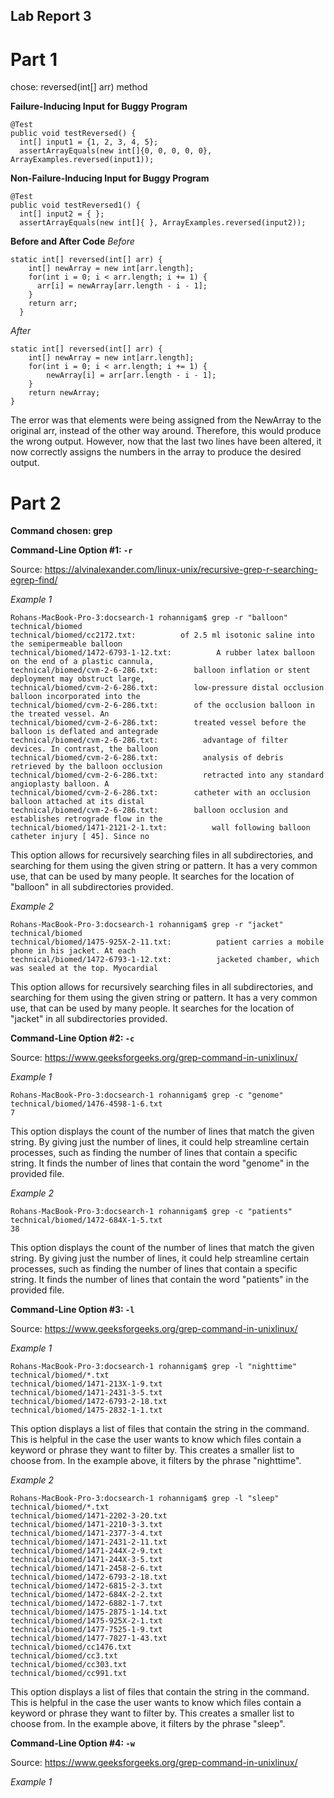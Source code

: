 ## Lab Report 3

# Part 1

chose: reversed(int[] arr) method

**Failure-Inducing Input for Buggy Program**
```
@Test
public void testReversed() {
  int[] input1 = {1, 2, 3, 4, 5};
  assertArrayEquals(new int[]{0, 0, 0, 0, 0}, ArrayExamples.reversed(input1));
```
**Non-Failure-Inducing Input for Buggy Program**
```
@Test
public void testReversed1() {
  int[] input2 = { };
  assertArrayEquals(new int[]{ }, ArrayExamples.reversed(input2));
```
**Before and After Code**
*Before*
```
static int[] reversed(int[] arr) {
    int[] newArray = new int[arr.length];
    for(int i = 0; i < arr.length; i += 1) {
      arr[i] = newArray[arr.length - i - 1];
    }
    return arr;
  }
```

*After*
```
static int[] reversed(int[] arr) {
    int[] newArray = new int[arr.length];
    for(int i = 0; i < arr.length; i += 1) {
        newArray[i] = arr[arr.length - i - 1];
    }
    return newArray;
}
```

The error was that elements were being assigned from the NewArray to the original arr, instead of the other way around. Therefore, this would produce the wrong output. However, now that the last two lines have been altered, it now correctly assigns the numbers in the array to produce the desired output.

# Part 2

**Command chosen: grep**

**Command-Line Option #1: `-r`**

Source: https://alvinalexander.com/linux-unix/recursive-grep-r-searching-egrep-find/

*Example 1*
```
Rohans-MacBook-Pro-3:docsearch-1 rohannigam$ grep -r "balloon" technical/biomed
technical/biomed/cc2172.txt:          of 2.5 ml isotonic saline into the semipermeable balloon
technical/biomed/1472-6793-1-12.txt:          A rubber latex balloon on the end of a plastic cannula,
technical/biomed/cvm-2-6-286.txt:        balloon inflation or stent deployment may obstruct large,
technical/biomed/cvm-2-6-286.txt:        low-pressure distal occlusion balloon incorporated into the
technical/biomed/cvm-2-6-286.txt:        of the occlusion balloon in the treated vessel. An
technical/biomed/cvm-2-6-286.txt:        treated vessel before the balloon is deflated and antegrade
technical/biomed/cvm-2-6-286.txt:          advantage of filter devices. In contrast, the balloon
technical/biomed/cvm-2-6-286.txt:          analysis of debris retrieved by the balloon occlusion
technical/biomed/cvm-2-6-286.txt:          retracted into any standard angioplasty balloon. A
technical/biomed/cvm-2-6-286.txt:        catheter with an occlusion balloon attached at its distal
technical/biomed/cvm-2-6-286.txt:        balloon occlusion and establishes retrograde flow in the
technical/biomed/1471-2121-2-1.txt:          wall following balloon catheter injury [ 45]. Since no
```
This option allows for recursively searching files in all subdirectories, and searching for them using the given string or pattern. It has a very common use, that can be used by many people. It searches for the location of "balloon" in all subdirectories provided.

*Example 2*
```
Rohans-MacBook-Pro-3:docsearch-1 rohannigam$ grep -r "jacket" technical/biomed
technical/biomed/1475-925X-2-11.txt:          patient carries a mobile phone in his jacket. At each
technical/biomed/1472-6793-1-12.txt:          jacketed chamber, which was sealed at the top. Myocardial
```

This option allows for recursively searching files in all subdirectories, and searching for them using the given string or pattern. It has a very common use, that can be used by many people. It searches for the location of "jacket" in all subdirectories provided.

**Command-Line Option #2: `-c`**

Source: https://www.geeksforgeeks.org/grep-command-in-unixlinux/

*Example 1*
```
Rohans-MacBook-Pro-3:docsearch-1 rohannigam$ grep -c "genome" technical/biomed/1476-4598-1-6.txt
7
```

This option displays the count of the number of lines that match the given string. By giving just the number of lines, it could help streamline certain processes, such as finding the number of lines that contain a specific string. It finds the number of lines that contain the word "genome" in the provided file.

*Example 2*
```
Rohans-MacBook-Pro-3:docsearch-1 rohannigam$ grep -c "patients" technical/biomed/1472-684X-1-5.txt
38
```

This option displays the count of the number of lines that match the given string. By giving just the number of lines, it could help streamline certain processes, such as finding the number of lines that contain a specific string. It finds the number of lines that contain the word "patients" in the provided file.

**Command-Line Option #3: `-l`**

Source: https://www.geeksforgeeks.org/grep-command-in-unixlinux/

*Example 1*

```
Rohans-MacBook-Pro-3:docsearch-1 rohannigam$ grep -l "nighttime" technical/biomed/*.txt
technical/biomed/1471-213X-1-9.txt
technical/biomed/1471-2431-3-5.txt
technical/biomed/1472-6793-2-18.txt
technical/biomed/1475-2832-1-1.txt
```

This option displays a list of files that contain the string in the command. This is helpful in the case the user wants to know which files contain a keyword or phrase they want to filter by. This creates a smaller list to choose from. In the example above, it filters by the phrase "nighttime".

*Example 2*

```
Rohans-MacBook-Pro-3:docsearch-1 rohannigam$ grep -l "sleep" technical/biomed/*.txt
technical/biomed/1471-2202-3-20.txt
technical/biomed/1471-2210-3-3.txt
technical/biomed/1471-2377-3-4.txt
technical/biomed/1471-2431-2-11.txt
technical/biomed/1471-244X-2-9.txt
technical/biomed/1471-244X-3-5.txt
technical/biomed/1471-2458-2-6.txt
technical/biomed/1472-6793-2-18.txt
technical/biomed/1472-6815-2-3.txt
technical/biomed/1472-684X-2-2.txt
technical/biomed/1472-6882-1-7.txt
technical/biomed/1475-2875-1-14.txt
technical/biomed/1475-925X-2-1.txt
technical/biomed/1477-7525-1-9.txt
technical/biomed/1477-7827-1-43.txt
technical/biomed/cc1476.txt
technical/biomed/cc3.txt
technical/biomed/cc303.txt
technical/biomed/cc991.txt
```
This option displays a list of files that contain the string in the command. This is helpful in the case the user wants to know which files contain a keyword or phrase they want to filter by. This creates a smaller list to choose from. In the example above, it filters by the phrase "sleep".

**Command-Line Option #4: `-w`**

Source: https://www.geeksforgeeks.org/grep-command-in-unixlinux/

*Example 1*

```
